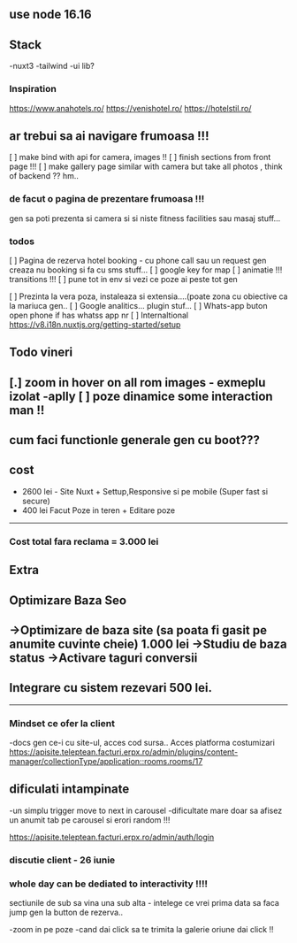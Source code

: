 ## use node 16.16

## Stack
-nuxt3
-tailwind
-ui lib?

### Inspiration
https://www.anahotels.ro/
https://venishotel.ro/
https://hotelstil.ro/

## ar trebui sa ai navigare frumoasa !!!
[ ] make bind with api for camera, images !!
[ ] finish sections from front page !!!
[ ] make gallery page similar with camera but take all photos , think of backend ?? hm..

### de facut o pagina de prezentare frumoasa !!!
gen sa poti prezenta si camera si si niste fitness facilities sau masaj stuff...

### todos

[ ] Pagina de rezerva hotel booking - cu phone call sau un request gen creaza nu booking si fa cu sms stuff...
[ ] google key for map
[ ] animatie !!! transitions !!!
[ ] pune tot in env si vezi ce poze ai peste tot gen

[ ] Prezinta la vera poza, instaleaza si extensia....(poate zona cu obiective ca la mariuca gen..
[ ] Google analitics... plugin stuf...
[ ] Whats-app buton open phone if has whatss app nr
[ ] Internaltional
https://v8.i18n.nuxtjs.org/getting-started/setup


## Todo vineri

[.] zoom in hover on all rom images
    - exmeplu izolat
    -aplly
[ ] poze dinamice some interaction man !!
---
cum faci functionle generale gen cu boot???
-----
## cost
- 2600 lei - Site Nuxt + Settup,Responsive si pe mobile (Super fast si secure)
- 400 lei Facut Poze in teren + Editare poze
-----
### Cost total fara reclama = 3.000 lei

## Extra
## Optimizare Baza Seo
->Optimizare de baza site (sa poata fi gasit pe anumite cuvinte cheie)
 1.000 lei 
 ->Studiu de baza status
 ->Activare taguri conversii
 ------
## Integrare cu sistem rezevari 500 lei.
------


### Mindset ce ofer la client 
-docs gen ce-i cu site-ul, acces cod sursa..
Acces platforma costumizari
https://apisite.teleptean.facturi.erpx.ro/admin/plugins/content-manager/collectionType/application::rooms.rooms/17


## dificulati intampinate
-un simplu trigger move to next in carousel
-dificultate mare doar sa afisez un anumit tab pe carousel si erori random !!!

https://apisite.teleptean.facturi.erpx.ro/admin/auth/login

### discutie client - 26 iunie


### whole day can be dediated to interactivity !!!!
sectiunile de sub sa vina una sub alta - intelege ce vrei prima data
sa faca jump gen la button de rezerva..

-zoom in pe poze
-cand dai click sa te trimita la galerie oriune dai click !!